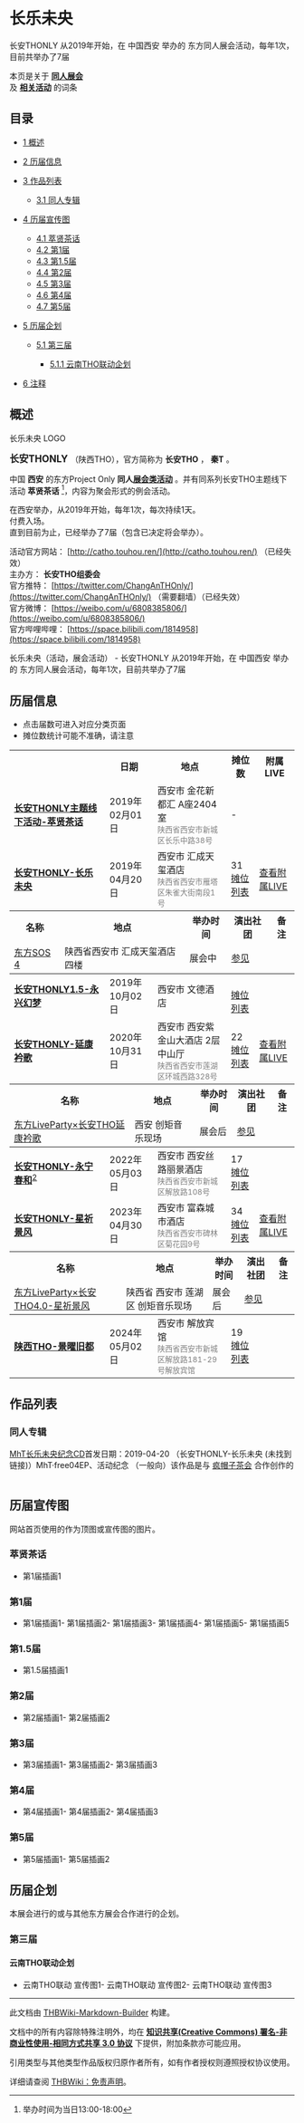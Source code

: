 # 长乐未央

<!-- source html: G:\repos\THBWiki-Markdown-Builder\THBWikiMarkdown\Temp\main\0\04\ns0%3A%E9%95%BF%E4%B9%90%E6%9C%AA%E5%A4%AE.html -->

长安THONLY 从2019年开始，在 中国西安 举办的  东方同人展会活动，每年1次，目前共举办了7届

本页是关于 **[同人展会](./同人展会.md#展会类活动)**   
及 **[相关活动](./相关活动.md)** 的词条

## 目录

- [1 概述](#概述)
- [2 历届信息](#历届信息)
- [3 作品列表](#作品列表)

  - [3.1 同人专辑](#同人专辑)



- [4 历届宣传图](#历届宣传图)

  - [4.1 萃贤茶话](#萃贤茶话)
  - [4.2 第1届](#第1届)
  - [4.3 第1.5届](#第1.5届)
  - [4.4 第2届](#第2届)
  - [4.5 第3届](#第3届)
  - [4.6 第4届](#第4届)
  - [4.7 第5届](#第5届)



- [5 历届企划](#历届企划)

  - [5.1 第三届](#第三届)

    - [5.1.1 云南THO联动企划](#云南THO联动企划)






- [6 注释](#注释)





## 概述
[](./文件-长乐未央LOGO.jpg.md)  [](./文件-长乐未央LOGO.jpg.md)长乐未央 LOGO
  
<big> **长安THONLY** </big>（陕西THO），官方简称为 **长安THO** ， **秦T** 。  
  
  
  
  
中国 **西安** 的东方Project Only **同人[展会类活动](./展会类活动.md#展会类活动)** 。并有同系列长安THO主题线下活动 **萃贤茶话** [^cite_note-1]，内容为聚会形式的例会活动。  
  
在西安举办，从2019年开始，每年1次，每次持续1天。  
付费入场。  
直到目前为止，已经举办了7届（包含已决定将会举办）。  
  
  
  
  
活动官方网站： [http://catho.touhou.ren/](http://catho.touhou.ren/) （已经失效）  
主办方： **长安THO组委会**   
官方推特： [https://twitter.com/ChangAnTHOnly/](https://twitter.com/ChangAnTHOnly/) （需要翻墙）（已经失效）  
官方微博： [https://weibo.com/u/6808385806/](https://weibo.com/u/6808385806/)   
官方哔哩哔哩： [https://space.bilibili.com/1814958](https://space.bilibili.com/1814958)   
  
长乐未央（活动，展会活动） - 长安THONLY 从2019年开始，在 中国西安 举办的  东方同人展会活动，每年1次，目前共举办了7届

## 历届信息
- 点击届数可进入对应分类页面
- 摊位数统计可能不准确，请注意


<table>
<tbody><tr><th> </th><th>日期</th><th>地点</th><th>摊位数</th><th>附属LIVE</th></tr><tr><td id="SP1"><b><a href="/展会作品列表?e=%E9%95%BF%E4%B9%90%E6%9C%AA%E5%A4%AE%23SP1">长安THONLY主题线下活动-萃贤茶话</a></b></td><td id="ev-1">2019年02月01日</td><td>西安市 金花新都汇 A座2404室<br><small><span style="color:grey;">陕西省西安市新城区长乐中路38号</span></small></td><td>-</td><td></td></tr>
<tr><td id="1"><b><a href="/展会作品列表?e=%E9%95%BF%E4%B9%90%E6%9C%AA%E5%A4%AE%231">长安THONLY-长乐未央</a></b></td><td id="ev-2">2019年04月20日</td><td>西安市 汇成天玺酒店<br><small><span style="color:grey;">陕西省西安市雁塔区朱雀大街南段1号</span></small></td><td>31<br><a href="./长乐未央-第1届摊位.md" title="长乐未央/第1届摊位">摊位列表</a></td><td><a href="#1"><span class="mw-customtoggle-inlive-1 mw-customtoggle">查看附属LIVE</span></a></td></tr><tr class="mw-collapsible mw-collapsed" id="mw-customcollapsible-inlive-1"><td colspan="5" style="padding:0;"><table class="wikitable" style="margin:0;width:100%;"><tbody><tr><th>名称</th><th>地点</th><th>举办时间</th><th>演出社团</th><th>备注</th></tr><tr><td><a href="/%E4%B8%9C%E6%96%B9SOS#4" title="东方SOS">东方SOS 4</a></td><td>陕西省西安市 汇成天玺酒店 四楼</td><td>展会中</td><td><a href="/%E4%B8%9C%E6%96%B9SOS#概述" title="东方SOS">参见</a></td><td></td></tr></tbody></table></td></tr><tr><td id="1_5"><b><a href="/展会作品列表?e=%E9%95%BF%E4%B9%90%E6%9C%AA%E5%A4%AE%231_5">长安THONLY1.5-永兴幻梦</a></b></td><td id="ev-3">2019年10月02日</td><td>西安市 文德酒店<br><small><span style="color:grey;"></span></small></td><td><br><a href="/index.php?title=%E9%95%BF%E4%B9%90%E6%9C%AA%E5%A4%AE/%E7%AC%AC1.5%E5%B1%8A%E6%91%8A%E4%BD%8D&amp;action=edit&amp;redlink=1" class="new" title="长乐未央/第1.5届摊位（页面不存在）">摊位列表</a></td><td></td></tr>
<tr><td id="2"><b><a href="/展会作品列表?e=%E9%95%BF%E4%B9%90%E6%9C%AA%E5%A4%AE%232">长安THONLY-延康衿歌</a></b></td><td id="ev-4">2020年10月31日</td><td>西安市 西安紫金山大酒店 2层中山厅<br><small><span style="color:grey;">陕西省西安市莲湖区环城西路328号</span></small></td><td>22<br><a href="./长乐未央-第2届摊位.md" title="长乐未央/第2届摊位">摊位列表</a></td><td><a href="#2"><span class="mw-customtoggle-inlive-2 mw-customtoggle">查看附属LIVE</span></a></td></tr><tr class="mw-collapsible mw-collapsed" id="mw-customcollapsible-inlive-2"><td colspan="5" style="padding:0;"><table class="wikitable" style="margin:0;width:100%;"><tbody><tr><th>名称</th><th>地点</th><th>举办时间</th><th>演出社团</th><th>备注</th></tr><tr><td><a href="/%E4%B8%9C%E6%96%B9LiveParty#30" title="东方LiveParty">东方LiveParty×长安THO延康衿歌</a></td><td>西安 创矩音乐现场</td><td>展会后</td><td><a href="/%E4%B8%9C%E6%96%B9LiveParty#第30届" title="东方LiveParty">参见</a></td><td></td></tr></tbody></table></td></tr>
<tr><td id="3"><b><a href="/展会作品列表?e=%E9%95%BF%E4%B9%90%E6%9C%AA%E5%A4%AE%233">长安THONLY-永宁春和</a></b><sup id="cite_ref-2" class="reference"><a href="#cite_note-2">2</a></sup></td><td id="ev-5">2022年05月03日</td><td>西安市 西安丝路丽景酒店<br><small><span style="color:grey;">陕西省西安市新城区解放路108号</span></small></td><td>17<br><a href="./长乐未央-第3届摊位.md" title="长乐未央/第3届摊位">摊位列表</a></td><td></td></tr>
<tr><td id="4"><b><a href="/展会作品列表?e=%E9%95%BF%E4%B9%90%E6%9C%AA%E5%A4%AE%234">长安THONLY-星祈景风</a></b></td><td id="ev-6">2023年04月30日</td><td>西安市 富森城市酒店<br><small><span style="color:grey;">陕西省西安市碑林区菊花园9号</span></small></td><td>34<br><a href="./长乐未央-第4届摊位.md" title="长乐未央/第4届摊位">摊位列表</a></td><td><a href="#4"><span class="mw-customtoggle-inlive-4 mw-customtoggle">查看附属LIVE</span></a></td></tr><tr class="mw-collapsible mw-collapsed" id="mw-customcollapsible-inlive-4"><td colspan="5" style="padding:0;"><table class="wikitable" style="margin:0;width:100%;"><tbody><tr><th>名称</th><th>地点</th><th>举办时间</th><th>演出社团</th><th>备注</th></tr><tr><td><a href="/%E4%B8%9C%E6%96%B9LiveParty#60" title="东方LiveParty">东方LiveParty×长安THO4.0-星祈景风</a></td><td>陕西省 西安市 莲湖区 创矩音乐现场</td><td>展会后</td><td><a href="/%E4%B8%9C%E6%96%B9LiveParty#第60届" title="东方LiveParty">参见</a></td><td></td></tr></tbody></table></td></tr>
<tr><td id="5"><b><a href="/展会作品列表?e=%E9%95%BF%E4%B9%90%E6%9C%AA%E5%A4%AE%235">陕西THO-景曜旧都</a></b></td><td id="ev-7">2024年05月02日</td><td>西安市 解放宾馆<br><small><span style="color:grey;">陕西省西安市新城区解放路181-29号解放宾馆</span></small></td><td>19<br><a href="./长乐未央-第5届摊位.md" title="长乐未央/第5届摊位">摊位列表</a></td><td></td></tr>
</tbody></table>



## 作品列表

### 同人专辑
[](./MhT长乐未央纪念CD.md)[MhT长乐未央纪念CD](./MhT长乐未央纪念CD.md)首发日期：2019-04-20 （长安THONLY-长乐未央 (未找到链接)）MhT·free04EP、​活动纪念 （一般向）该作品是与 [疯帽子茶会](./疯帽子茶会.md) 合作创作的
<table><style data-mw-deduplicate="TemplateStyles:r686458">.mw-parser-output .simple_work{display:grid;min-height:calc(120px + 0.5rem);grid-template-columns:calc(120px + 0.5rem)1fr;grid-template-rows:auto 1fr;grid-template-areas:"cover title""cover props";overflow:hidden}.mw-parser-output .simple_work-cover{grid-area:cover;align-self:center;justify-self:center;overflow:hidden;max-width:100%;max-height:100%;padding:0.25rem;word-break:break-all}.mw-parser-output .simple_work-cover a.new{display:block;text-align:center;padding:0.25rem}.mw-parser-output .simple_work-title{grid-area:title;margin-top:0.25rem;padding-left:0.25rem;font-weight:bold}.mw-parser-output .simple_work-props{grid-area:props;padding-left:0.25rem}.mw-parser-output .simple_work-prop{margin:0.125rem 0}</style>
</table>



## 历届宣传图
  
网站首页使用的作为顶图或宣传图的图片。
  


### 萃贤茶话
- [](./文件-萃贤茶话1海报.jpg.md)第1届插画1


### 第1届
- [](./文件-长乐未央1.jpg.md)第1届插画1- [](./文件-长乐未央2.jpg.md)第1届插画2- [](./文件-长乐未央3.jpg.md)第1届插画3- [](./文件-长乐未央4.jpg.md)第1届插画4- [](./文件-长乐未央5.jpg.md)第1届插画5- [](./文件-长乐未央6.png.md)第1届插画5


### 第1.5届
- [](./文件-永兴幻梦1.png.md)第1.5届插画1


### 第2届
- [](./文件-延康衿歌1.jpg.md)第2届插画1- [](./文件-延康衿歌2.jpg.md)第2届插画2


### 第3届
- [](./文件-永宁春和1.png.md)第3届插画1- [](./文件-长T3.0初宣海报.png.md)第3届插画2- [](./文件-长T3.0易拉宝.png.md)第3届插画3


### 第4届
- [](./文件-星祈景风1.png.md)第4届插画1- [](./文件-星祈景风2.jpg.md)第4届插画2- [](./文件-星祈景风3.png.md)第4届插画3


### 第5届
- [](./文件-陕西THO-景曜旧都宣传图1.png.md)第5届插画1- [](./文件-陕西THO-景曜旧都宣传图2.png.md)第5届插画2


## 历届企划
  
本展会进行的或与其他东方展会合作进行的企划。
  


### 第三届

#### 云南THO联动企划
- [](./文件-云南THO1_长安THONLY联动企划_宣传图1.jpg.md)云南THO联动 宣传图1- [](./文件-云南THO1_长安THONLY联动企划_宣传图2.png.md)云南THO联动 宣传图2- [](./文件-云南THO1_长安THONLY联动企划_宣传图3.png.md)云南THO联动 宣传图3


[^cite_note-1]: 举办时间为当日13:00-18:00

  
  






---

此文档由 [THBWiki-Markdown-Builder](https://github.com/Delsin-Yu/THBWiki-Markdown-Builder) 构建。

文档中的所有内容除特殊注明外，均在 [**知识共享(Creative Commons) 署名-非商业性使用-相同方式共享 3.0 协议**](https://creativecommons.org/licenses/by-sa/3.0/deed.zh-hans) 下提供，附加条款亦可能应用。

引用类型与其他类型作品版权归原作者所有，如有作者授权则遵照授权协议使用。

详细请查阅 [THBWiki：免责声明](https://thbwiki.cc/THBWiki:%E5%85%8D%E8%B4%A3%E5%A3%B0%E6%98%8E)。

